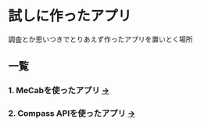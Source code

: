 # 試しに作ったアプリ
調査とか思いつきでとりあえず作ったアプリを置いとく場所

## 一覧
### 1. MeCabを使ったアプリ [→](https://github.com/urchin-hat/my_trash_apps/tree/master/MeCabSampleApp)

### 2. Compass APIを使ったアプリ [→](https://github.com/urchin-hat/my_trash_apps/tree/master/ConnpassAPIApp)
